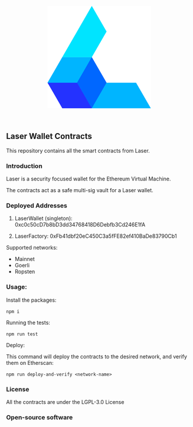 <p align="center">
  <img src="https://github.com/laser-wallet/laser-wallet-contracts/blob/master/docs/Logomark.png" width=280>
</p>

<br>

## Laser Wallet Contracts

This repository contains all the smart contracts from Laser. 

### Introduction

Laser is a security focused wallet for the Ethereum Virtual Machine. 

The contracts act as a safe multi-sig vault for a Laser wallet.


### Deployed Addresses

1. LaserWallet (singleton): 0xc0c50cD7b8bD3dd34768418D6Debfb3Cd246E1fA

2. LaserFactory: 
0xFb41dbf20eC450C3a5fFE82ef410BaDe83790Cb1

Supported networks: 
- Mainnet
- Goerli 
- Ropsten






### Usage: 

Install the packages: 
```
npm i
```

Running the tests:
```
npm run test
```


Deploy: 

This command will deploy the contracts to the desired network, and verify them on Etherscan:
```
npm run deploy-and-verify <network-name>
```


### License

All the contracts are under the LGPL-3.0 License


### Open-source software


